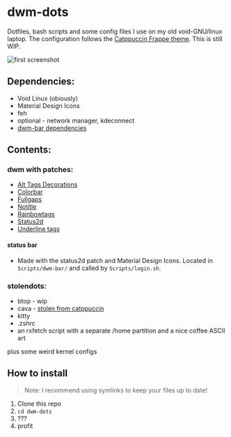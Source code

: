 # dwm-dots

Dotfiles, bash scripts and some config files I use on my old void-GNU/linux laptop. The configuration follows the [Catppuccin Frappe theme](https://github.com/catppuccin/catppuccin#-palettes). This is still WIP.

![first screenshot](https://i.imgur.com/qsUJOOX.png)

## Dependencies:
* Void Linux (obiously)
* Material Design Icons
* feh
* optional - network manager, kdeconnect
* [dwm-bar dependencies](https://github.com/isodiff/dwm-bar/blob/main/dep/void.txt)

## Contents:
### dwm with patches:
* [Alt Tags Decorations](https://dwm.suckless.org/patches/alttagsdecoration/)
* [Colorbar](https://dwm.suckless.org/patches/colorbar/)
* [Fullgaps](https://dwm.suckless.org/patches/fullgaps/)
* [Notitle](https://dwm.suckless.org/patches/notitle/)
* [Rainbowtags](https://dwm.suckless.org/patches/rainbowtags/)
* [Status2d](https://dwm.suckless.org/patches/status2d/)
* [Underline tags](https://dwm.suckless.org/patches/underlinetags/)
#### status bar
* Made with the status2d patch and Material Design Icons. Located in `Scripts/dwm-bar/` and called by `Scripts/login.sh`.

### stolendots:
* btop - wip
* cava - [stolen from  catppuccin](https://github.com/catppuccin/cava/blob/main/catppuccin.cava)
* kitty
* .zshrc
* an rxfetch script with a separate /home partition and a nice coffee ASCII art


plus some weird kernel configs

## How to install
> Note: I recommend using symlinks to keep your files up to date!
1. Clone this repo
2. ```cd dwm-dots```
3. ???
4. profit
